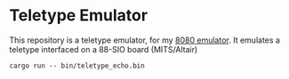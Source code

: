 # Teletype Emulator

This repository is a teletype emulator, for my [8080 emulator](https://crates.io/crates/intel8080).
It emulates a teletype interfaced on a 88-SIO board (MITS/Altair)

```text
cargo run -- bin/teletype_echo.bin
```